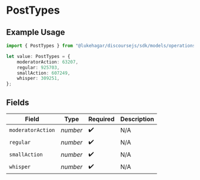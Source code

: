 # PostTypes

## Example Usage

```typescript
import { PostTypes } from "@lukehagar/discoursejs/sdk/models/operations";

let value: PostTypes = {
    moderatorAction: 63207,
    regular: 925703,
    smallAction: 607249,
    whisper: 309251,
};
```

## Fields

| Field              | Type               | Required           | Description        |
| ------------------ | ------------------ | ------------------ | ------------------ |
| `moderatorAction`  | *number*           | :heavy_check_mark: | N/A                |
| `regular`          | *number*           | :heavy_check_mark: | N/A                |
| `smallAction`      | *number*           | :heavy_check_mark: | N/A                |
| `whisper`          | *number*           | :heavy_check_mark: | N/A                |
